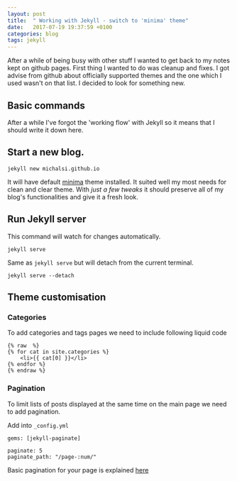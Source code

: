 ```yaml
---
layout: post
title:  " Working with Jekyll - switch to 'minima' theme"
date:   2017-07-19 19:37:59 +0100
categories: blog
tags: jekyll
---
```


After a while of being busy with other stuff I wanted to get back to my notes kept on github pages. First thing I wanted to do was cleanup and fixes. I got advise from github about officially supported themes and the one which I used wasn't on that list.
I decided to look for something new. 

## Basic commands 
 
After a while I've forgot the 'working flow' with Jekyll so it means that I should write it down here.

## Start a new blog.

	jekyll new michalsi.github.io

It will have default [minima](https://github.com/jekyll/minima) theme installed. It suited well my most needs for clean and clear theme. With *just a few tweaks* it should preserve all of my blog's functionalities and give it a fresh look.

## Run Jekyll server
This command will watch for changes automatically.	
	
	jekyll serve

Same as `jekyll serve` but will detach from the current terminal.

	jekyll serve --detach

## Theme customisation

### Categories
    
To add categories and tags pages we need to include following liquid code
    
    {% raw  %}
	{% for cat in site.categories %}
	    <li>{{ cat[0] }}</li>
	{% endfor %}
	{% endraw %}


### Pagination

To limit lists of posts displayed at the same time on the main page we need to add pagination.

Add into `_config.yml`

	gems: [jekyll-paginate]
	
	paginate: 5
	paginate_path: "/page-:num/"

Basic pagination for your page is explained [here](https://jekyllrb.com/docs/pagination/)